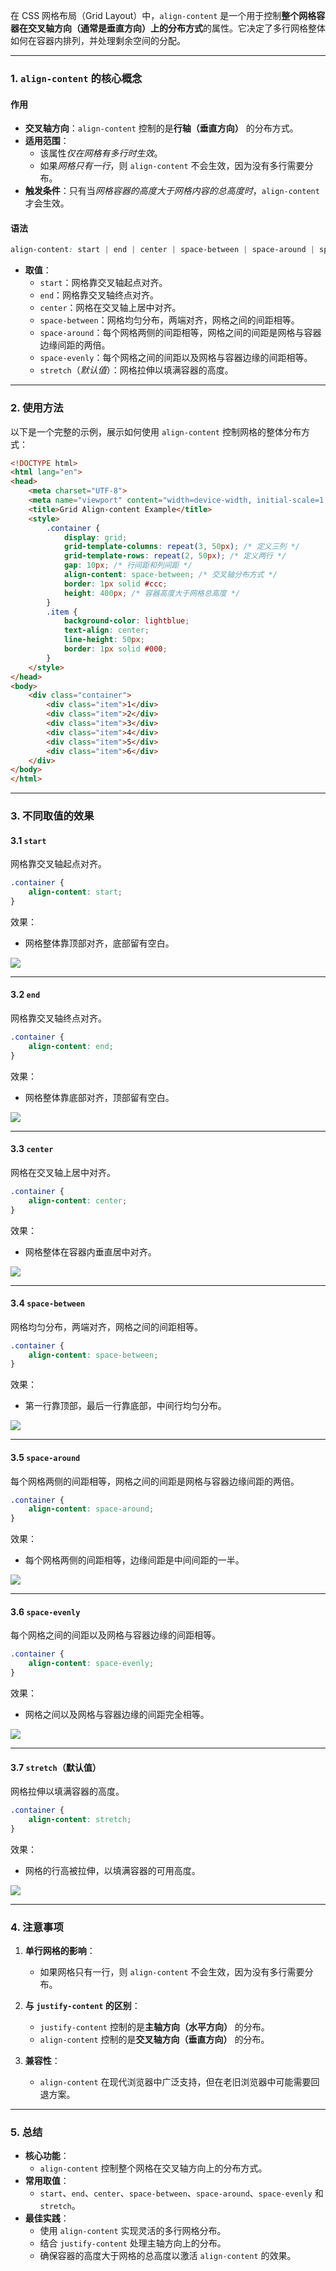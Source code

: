 在 CSS 网格布局（Grid Layout）中，`align-content` 是一个用于控制**整个网格容器在交叉轴方向（通常是垂直方向）上的分布方式**的属性。它决定了多行网格整体如何在容器内排列，并处理剩余空间的分配。

---

### 1. `align-content` 的核心概念

#### 作用
- **交叉轴方向**：`align-content` 控制的是**行轴（垂直方向）** 的分布方式。
- **适用范围**：
  - 该属性*仅在网格有多行时生效*。
  - 如果*网格只有一行*，则 `align-content` 不会生效，因为没有多行需要分布。
- **触发条件**：只有当*网格容器的高度大于网格内容的总高度时*，`align-content` 才会生效。

#### 语法
```css
align-content: start | end | center | space-between | space-around | space-evenly | stretch;
```

- **取值**：
  - `start`：网格靠交叉轴起点对齐。
  - `end`：网格靠交叉轴终点对齐。
  - `center`：网格在交叉轴上居中对齐。
  - `space-between`：网格均匀分布，两端对齐，网格之间的间距相等。
  - `space-around`：每个网格两侧的间距相等，网格之间的间距是网格与容器边缘间距的两倍。
  - `space-evenly`：每个网格之间的间距以及网格与容器边缘的间距相等。
  - `stretch`（*默认值*）：网格拉伸以填满容器的高度。

---

### 2. 使用方法

以下是一个完整的示例，展示如何使用 `align-content` 控制网格的整体分布方式：

```html
<!DOCTYPE html>
<html lang="en">
<head>
    <meta charset="UTF-8">
    <meta name="viewport" content="width=device-width, initial-scale=1.0">
    <title>Grid Align-content Example</title>
    <style>
        .container {
            display: grid;
            grid-template-columns: repeat(3, 50px); /* 定义三列 */
            grid-template-rows: repeat(2, 50px); /* 定义两行 */
            gap: 10px; /* 行间距和列间距 */
            align-content: space-between; /* 交叉轴分布方式 */
            border: 1px solid #ccc;
            height: 400px; /* 容器高度大于网格总高度 */
        }
        .item {
            background-color: lightblue;
            text-align: center;
            line-height: 50px;
            border: 1px solid #000;
        }
    </style>
</head>
<body>
    <div class="container">
        <div class="item">1</div>
        <div class="item">2</div>
        <div class="item">3</div>
        <div class="item">4</div>
        <div class="item">5</div>
        <div class="item">6</div>
    </div>
</body>
</html>
```

---

### 3. 不同取值的效果

#### 3.1 `start`
网格靠交叉轴起点对齐。

```css
.container {
    align-content: start;
}
```

效果：
- 网格整体靠顶部对齐，底部留有空白。

![](assets/排版-Grid-API/2023-09-19-19-29-36-image.png)

---

#### 3.2 `end`
网格靠交叉轴终点对齐。

```css
.container {
    align-content: end;
}
```

效果：
- 网格整体靠底部对齐，顶部留有空白。

![](assets/排版-Grid-API/2023-09-19-19-30-05-image.png)

---

#### 3.3 `center`
网格在交叉轴上居中对齐。

```css
.container {
    align-content: center;
}
```

效果：
- 网格整体在容器内垂直居中对齐。

![](assets/排版-Grid-API/2023-09-19-19-30-33-image.png)

---

#### 3.4 `space-between`
网格均匀分布，两端对齐，网格之间的间距相等。

```css
.container {
    align-content: space-between;
}
```

效果：
- 第一行靠顶部，最后一行靠底部，中间行均匀分布。

![](assets/排版-Grid-API/2023-09-19-19-33-01-image.png)

---

#### 3.5 `space-around`
每个网格两侧的间距相等，网格之间的间距是网格与容器边缘间距的两倍。

```css
.container {
    align-content: space-around;
}
```

效果：
- 每个网格两侧的间距相等，边缘间距是中间间距的一半。

![](assets/排版-Grid-API/2023-09-19-19-32-11-image.png)

---

#### 3.6 `space-evenly`
每个网格之间的间距以及网格与容器边缘的间距相等。

```css
.container {
    align-content: space-evenly;
}
```

效果：
- 网格之间以及网格与容器边缘的间距完全相等。

![](assets/排版-Grid-API/2023-09-19-19-33-55-image.png)

---

#### 3.7 `stretch`（默认值）
网格拉伸以填满容器的高度。

```css
.container {
    align-content: stretch;
}
```

效果：
- 网格的行高被拉伸，以填满容器的可用高度。

![](assets/排版-Grid-API/2023-09-19-19-31-00-image.png)

---

### 4. 注意事项

1. **单行网格的影响**：
   - 如果网格只有一行，则 `align-content` 不会生效，因为没有多行需要分布。

2. **与 `justify-content` 的区别**：
   - `justify-content` 控制的是**主轴方向（水平方向）** 的分布。
   - `align-content` 控制的是**交叉轴方向（垂直方向）** 的分布。

3. **兼容性**：
   - `align-content` 在现代浏览器中广泛支持，但在老旧浏览器中可能需要回退方案。

---

### 5. 总结

- **核心功能**：
  - `align-content` 控制整个网格在交叉轴方向上的分布方式。
- **常用取值**：
  - `start`、`end`、`center`、`space-between`、`space-around`、`space-evenly` 和 `stretch`。
- **最佳实践**：
  - 使用 `align-content` 实现灵活的多行网格分布。
  - 结合 `justify-content` 处理主轴方向上的分布。
  - 确保容器的高度大于网格的总高度以激活 `align-content` 的效果。
